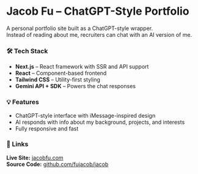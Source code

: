 # Jacob Fu – ChatGPT-Style Portfolio

A personal portfolio site built as a ChatGPT-style wrapper.  
Instead of reading about me, recruiters can chat with an AI version of me.

### 🛠 Tech Stack

- **Next.js** – React framework with SSR and API support  
- **React** – Component-based frontend  
- **Tailwind CSS** – Utility-first styling  
- **Gemini API + SDK** – Powers the chat responses

### 💡 Features

- ChatGPT-style interface with iMessage-inspired design  
- AI responds with info about my background, projects, and interests  
- Fully responsive and fast  

### 🔗 Links

**Live Site:** [jacobfu.com](https://jacobfu.com)  
**Source Code:** [github.com/fujacob/jacob](https://github.com/fujacob/jacob)
